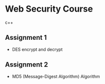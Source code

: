 # Web Security Course

c++

## Assignment 1 

- DES encrypt and decrypt

## Assignment 2

- MD5 (Message-Digest Algorithm) Algorithm